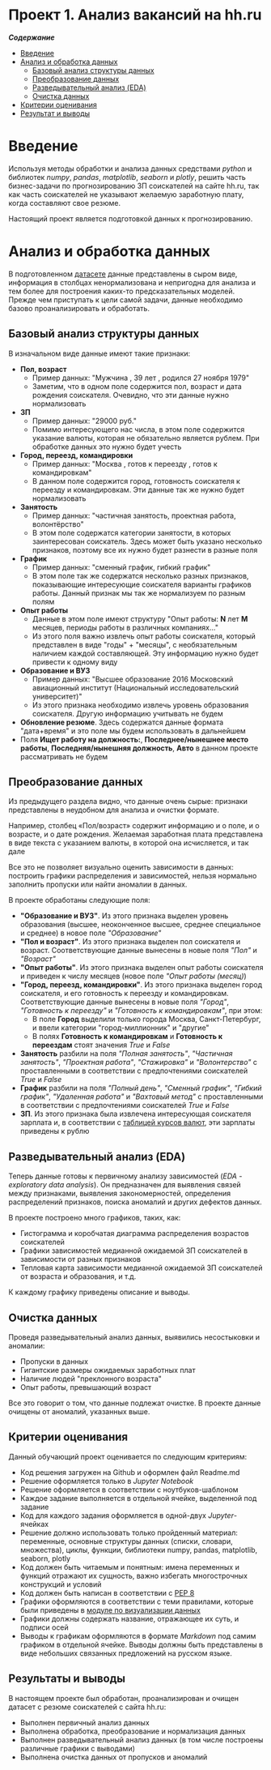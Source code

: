 # Проект 1. Анализ вакансий на hh.ru

***Содержание***
- [Введение](#Intro)
- [Анализ и обработка данных](#Analysis)
    - [Базовый анализ структуры данных](#BaseAnalysis)
    - [Преобразование данных](#Processing)
    - [Разведывательный анализ (EDA)](#EDA)
    - [Очистка данных](#Cleaning)
- [Критерии оценивания](#Criteria)
- [Результат и выводы](#Results)



# Введение <a name="Intro"></a>
Используя методы обработки и анализа данных средствами *python* и библиотек *numpy*, *pandas*, *matplotlib*, *seaborn* и *plotly*, решить часть бизнес-задачи по прогнозированию ЗП соискателей на сайте hh.ru, так как часть соискателей не указывают желаемую заработную плату, когда составляют свое резюме.

Настоящий проект является подготовкой данных к прогнозированию.


# Анализ и обработка данных <a name="Analysis"></a>
В подготовленном [датасете](https://drive.google.com/file/d/1Kb78mAWYKcYlellTGhIjPI-bCcKbGuTn/view?usp=sharing) данные представлены в сыром виде, информация в столбцах ненормализована и непригодна для анализа и тем более для построения каких-то предсказательных моделей. Прежде чем приступать к цели самой задачи, данные необходимо базово проанализировать и обработать.


## Базовый анализ структуры данных <a name="BaseAnalysis"></a>
В изначальном виде данные имеют такие признаки:
- **Пол, возраст**
    - Пример данных: "Мужчина , 39 лет , родился 27 ноября 1979"
    - Заметим, что в одном поле содержится пол, возраст и дата рождения соискателя. Очевидно, что эти данные нужно нормализовать 
- **ЗП**
    - Пример данных: "29000 руб."
    - Помимо интересующего нас числа, в этом поле содержится указание валюты, которая не обязательно является рублем. При обработке данных это нужно будет учесть
- **Город, переезд, командировки**
    - Пример данных: "Москва , готов к переезду , готов к командировкам"
    - В данном поле содержится город, готовность соискателя к переезду и командировкам. Эти данные так же нужно будет нормализовать
- **Занятость**
    - Пример данных: "частичная занятость, проектная работа, волонтёрство"
    - В этом поле содержатся категории занятости, в которых заинтересован соискатель. Здесь может быть указано несколько признаков, поэтому все их нужно будет разнести в разные поля
- **График**
    - Пример данных: "сменный график, гибкий график"
    - В этом поле так же содержатся несколько разных признаков, показывающие интересующие соискателя варианты графиков работы. Данный признак мы так же нормализуем по разным полям
- **Опыт работы**
    - Данные в этом поле имеют структуру "Опыт работы: **N** лет **M** месяцев, периоды работы в различных компаниях…"
    - Из этого поля важно извлечь опыт работы соискателя, который представлен в виде "годы" + "месяцы", с необязательным наличием каждой составляющей. Эту информацию нужно будет привести к одному виду
- **Образование и ВУЗ**
    - Пример данных: "Высшее образование 2016 Московский авиационный институт (Национальный исследовательский университет)"
    - Из этого признака необходимо извлечь уровень образования соискателя. Другую информацию учитывать не будем
- **Обновление резюме**. Здесь содержатся данные формата "дата+время" и это поле мы будем использовать в дальнейшем
- Поля **Ищет работу на должность:**, **Последнее/нынешнее место работы**, **Последняя/нынешняя должность**, **Авто** в данном проекте рассматривать не будем


## Преобразование данных <a name="Processing"></a>
Из предыдущего раздела видно, что данные очень сырые: признаки представлены в неудобном для анализа и очистки формате.

Например, столбец «Пол/возраст» содержит информацию и о поле, и о возрасте, и о дате рождения. Желаемая заработная плата представлена в виде текста с указанием валюты, в которой она исчисляется, и так дале

Все это не позволяет визуально оценить зависимости в данных: построить графики распределения и зависимостей, нельзя нормально заполнить пропуски или найти аномалии в данных.

В проекте обработаны следующие поля:
- **"Образование и ВУЗ"**. Из этого признака выделен уровень образования (высшее, неоконченное высшее, среднее специальное и среднее) в новое поле *"Образование"*
- **"Пол и возраст"**. Из этого признака выделен пол соискателя и возраст. Соответствующие данные вынесены в новые поля *"Пол"* и *"Возраст"*
- **"Опыт работы"**. Из этого признака выделен опыт работы соискателя и приведен к числу месяцев (новое поле *"Опыт работы (месяц)*)
- **"Город, переезд, командировки"**. Из этого признака выделен город соискателя, и его готовность к переезду и командировкам. Соответствующие данные вынесены в новые поля *"Город"*, *"Готовность к переезду"* и *"Готовность к командировкам"*, при этом:
    - В поле **Город** выделили только города Москва, Санкт-Петербург, и ввели категории "город-миллионник" и "другие"
    - В полях **Готовность к командировкам** и **Готовность к переездам** стоят значения *True* и *False*
- **Занятость** разбили на поля *"Полная занятость"*, *"Частичная занятость"*, *"Проектная работа"*, *"Стажировка"* и *"Волонтерство"* с проставленными в соответствии с предпочтениями соискателей *True* и *False*
- **График** разбили на поля *"Полный день"*, *"Сменный график"*, *"Гибкий график"*, *"Удаленная работа"* и *"Вахтовый метод"* с проставленными в соответствии с предпочтениями соискателей *True* и *False*
- **ЗП**. Из этого признака была извлечена интересующая соискателя зарплата и, в соответствии с [таблицей курсов валют](https://lms.skillfactory.ru/assets/courseware/v1/15abf80f45a2f3e93c3274101b451c67/asset-v1:SkillFactory+DSPR-2.0+14JULY2021+type@asset+block/ExchangeRates.zip), эти зарплаты приведены к рублю


## Разведывательный анализ (EDA) <a name="EDA"></a>
Теперь данные готовы к первичному анализу зависимостей (*EDA - exploratory data analysis*). Он предназначен для выявления связей между признаками, выявления закономерностей, определения распределений признаков, поиска аномалий и других дефектов данных.

В проекте построено много графиков, таких, как:
- Гистограмма и коробчатая диаграмма распределения возрастов соискателей
- Графики зависимостей медианной ожидаемой ЗП соискателей в зависимости от разных признаков
- Тепловая карта зависимости медианной ожидаемой ЗП соискателей от возраста и образования, и т.д.

К каждому графику приведены описание и выводы.


## Очистка данных <a name="Cleaning"></a>
Проведя разведывательный анализ данных, выявились несостыковки и аномалии:
- Пропуски в данных
- Гигантские размеры ожидаемых заработных плат
- Наличие людей "преклонного возраста"
- Опыт работы, превышающий возраст

Все это говорит о том, что данные подлежат очистке. В проекте данные очищены от аномалий, указанных выше.


## Критерии оценивания <a name="Criteria"></a>
Данный обучающий проект оценивается по следующим критериям:
- Код решения загружен на Github и оформлен файл Readme.md
- Решение оформляется только в *Jupyter Notebook*
- Решение оформляется в соответствии с ноутбуков-шаблоном
- Каждое задание выполняется в отдельной ячейке, выделенной под задание
- Код для каждого задания оформляется в одной-двух *Jupyter*-ячейках
- Решение должно использовать только пройденный материал: переменные, основные структуры данных (списки, словари, множества), циклы, функции, библиотеки numpy, pandas, matplotlib, seaborn, plotly
- Код должен быть читаемым и понятным: имена переменных и функций отражают их сущность, важно избегать многострочных конструкций и условий
- Код должен быть написан в соответствии с [PEP 8](https://www.python.org/dev/peps/pep-0008/)
- Графики оформляются в соответствии с теми правилами, которые были приведены в [модуле по визуализации данных](https://lms.skillfactory.ru/courses/course-v1:SkillFactory+DSPR-2.0+14JULY2021/jump_to_id/1fa00a018157484a9bae5d4557ef3e7c)
- Графики должны содержать название, отражающее их суть, и подписи осей
- Выводы к графикам оформляются в формате *Markdown* под самим графиком в отдельной ячейке. Выводы должны быть представлены в виде небольших связанных предложений на русском языке.


## Результаты и выводы <a name="Results"></a>
В настоящем проекте был обработан, проанализирован и очищен датасет с резюме соискателей с сайта hh.ru:
- Выполнен первичный анализ данных
- Выполнена обработка, преобразование и нормализация данных
- Выполнен разведывательный анализ данных (в том числе построены различные графики с выводами)
- Выполнена очистка данных от пропусков и аномалий